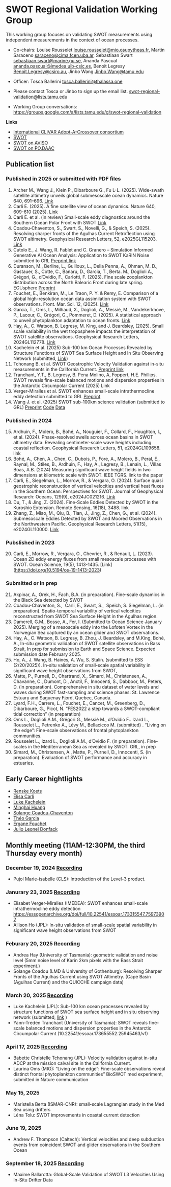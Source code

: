 # SWOT Regional Validation Working Group

This working group focuses on validating SWOT measurements using independent measurements in the context of ocean processes. 

* Co-chairs: Louise Rousselet <louise.rousselet@mio.osupytheas.fr>, Martin Saraceno <saraceno@cima.fcen.uba.ar>, Sebastiaan Swart <sebastiaan.swart@marine.gu.se>, Ananda Pascual <ananda.pascual@imedea.uib-csic.es>, Benoit Legresy <Benoit.Legresy@csiro.au>, Jinbo Wang <Jinbo.Wang@tamu.edu> 
* Officer: Tosca Ballerini <tosca.ballerini@thalassa.one>

* Please contact Tosca or Jinbo to sign up the email list. <swot-regional-validation@lists.tamu.edu>
* Working Group conversations: https://groups.google.com/a/lists.tamu.edu/g/swot-regional-validation

**Links** 
* [International CLIVAR Adopt-A-Crossover consortium](https://www.swot-adac.org)
* [SWOT](swot.jpl.nasa.gov)
* [SWOT on AVISO](https://www.aviso.altimetry.fr/en/missions/current-missions/swot.html)
* [SWOT on PO.DAAC](https://podaac.jpl.nasa.gov/SWOT)

## Publication list

### Published in 2025 or submitted with PDF files
1.	Archer M., Wang J., Klein P., Dibarboure G., Fu L-L. (2025). Wide-swath satellite altimetry unveils global submesoscale ocean dynamics. Nature 640, 691–696. [Link](https://www.nature.com/articles/s41586-025-08722-8)
2.	Carli E. (2025). A fine satellite view of ocean dynamics. Nature 640, 609-610 (2025). [Link](https://www.nature.com/articles/d41586-025-00820-x)
3.	Carli E. et al. (in review) Small-scale eddy diagnostics around the Southern Ocean Polar Front with SWOT [Link](https://essopenarchive.org/doi/full/10.22541/essoar.173655546.61867308)
4.	Coadou‐Chaventon, S., Swart, S.,  Novelli, G., &  Speich, S. (2025).  Resolving sharper fronts of the Agulhas Current Retroflection using SWOT altimetry. Geophysical Research Letters,  52, e2025GL115203. [Link](https://doi.org/10.1029/2025GL115203)
5.	Cutolo E., J. Wang, R. Fablet and C. Granero – Simulation Informed Generative AI Ocean Analysis: Application to SWOT KaRIN Noise submitted to GRL [Preprint link](https://arxiv.org/html/2503.21303v1)
6. Duranson, M., Berline, L., Guilloux, L., Della Penna, A., Ohman, M. D., Gastauer, S., Cotte, C., Banaru, D., Garcia, T., Berta. M., Doglioli A., Grégori, G., d’Ovidio, F., Carlotti, F. (2025). Fine scale zooplankton distribution across the North Balearic Front during late spring. EGUsphere [Preprint](https://doi.org/10.5194/egusphere-2025-1125)
7.	Fouchet, E., Benkiran, M., Le Traon, P. Y. & Remy, E. Comparison of a global high-resolution ocean data assimilation system with SWOT observations. Front. Mar. Sci. 12, (2025). [Link](https://doi.org/10.3389/fmars.2025.1563934)
8.	Garcia, T., Oms, L., Milhaud, X., Doglioli, A., Messié, M., Vandekerkhove, P., Lacour, C., Grégori, G., Pommeret, D. (2025). A statistical approach to unveil phytoplankton adaptation to ocean fronts. [Link](https://hal.science/hal-05012274v1)
9.	Hay, A., C. Watson, B. Legresy, M. King, and J. Beardsley, (2025). Small scale variability in the wet troposphere impacts the interpretation of SWOT satellite observations. Geophysical Research Letters, 2024GL112778. [Link](https://agupubs.onlinelibrary.wiley.com/doi/10.1029/2024GL112778?af=R)
10.	Kachelein et al. (2025) Sub-100 km Ocean Processes Revealed by Structure Functions of SWOT Sea Surface Height and In Situ Observing Network (submitted, [Link](https://essopenarchive.org/users/903693/articles/1278614-sub-100-km-ocean-processes-revealed-by-structure-functions-of-swot-sea-surface-height-and-in-situ-observing-network))
11.	Tchonang B. et al. SWOT Geostrophic Velocity Validation against in-situ measurements in the California Current. [Preprint link](https://essopenarchive.org/users/916355/articles/1289173-swot-geostrophic-velocity-validation-against-in-situ-measurements-in-the-california-current)
12.	Tranchant, Y.T., B. Legresy, B. Pena Molino, A, Foppert, H.E. Phillips. SWOT reveals fine-scale balanced motions and dispersion properties in the Antarctic Circumpolar Current (2025) Link
131.	Verger-Miralles et al. SWOT enhances small-scale intrathermocline eddy detection submitted to GRL [Preprint](https://essopenarchive.org/doi/full/10.22541/essoar.173315547.75973902/v1)
14.	Wang J. et al. (2025) SWOT sub-100km science validation (submitted to GRL) [Preprint](https://essopenarchive.org/users/883078/articles/1261629-swot-sub-100-km-science-validation?commit=292791194c1e6c7da6c00dde75b6611bf725a4f2) [Code](https://github.com/jinbow/swot-mission-validation-sub100km) [Data](https://zenodo.org/records/14675995)

### Published in 2024
15. Ardhuin, F., Molero, B., Bohé, A., Nouguier, F., Collard, F., Houghton, I., et al. (2024). Phase-resolved swells across ocean basins in SWOT altimetry data: Revealing centimeter-scale wave heights including coastal reflection. Geophysical Research Letters, 51, e2024GL109658. link
16. Bohé, A., Chen, A., Chen, C., Dubois, P., Fore, A., Molero, B., Peral, E., Raynal, M., Stiles, B., Ardhuin, F., Hay, A., Legresy, B., Lenain, L., Villas Boas, A.B. (2024) Measuring significant wave height fields in two dimensions at kilometric scale with SWOT. IEEE TGRS. link to the paper
17. Carli, E., Siegelman, L., Morrow, R., & Vergara, O. (2024). Surface quasi geostrophic reconstruction of vertical velocities and vertical heat fluxes in the Southern Ocean: Perspectives for SWOT. Journal of Geophysical Research: Oceans, 129(9), e2024JC021216. [Link](https://doi.org/10.1029/2024JC021216)
18. Du, T., & Jing, Z. (2024). Fine-Scale Eddies Detected by SWOT in the Kuroshio Extension. Remote Sensing, 16(18), 3488. link
19. Zhang, Z., Miao, M., Qiu, B., Tian, J., Jing, Z., Chen, G., et al. (2024). Submesoscale Eddies Detected by SWOT and Moored Observations in the Northwestern Pacific. Geophysical Research Letters, 51(15), e2024GL110000. [Link](https://doi.org/10.1029/2024GL110000)

### Pubslished in 2023
20. Carli, E., Morrow, R., Vergara, O., Chevrier, R., & Renault, L. (2023). Ocean 2D eddy energy fluxes from small mesoscale processes with SWOT. Ocean Science, 19(5), 1413-1435. [Link] (https://doi.org/10.5194/os-19-1413-2023)

### Submitted or in prep
21. Akpinar, A., Orek, H., Fach, B.A. (in preparation). Fine-scale dynamics in the Black Sea detected by SWOT 
22. Coadou-Chaventon, S.,  Carli, E., Swart, S.,  Speich, S. Siegelman, L. (in preparation). Spatio-temporal variability of vertical velocities reconstructed from SWOT Sea Surface Height in the Agulhas region.
23. Damerell, G.M., Bosse, A., Fer, I. (Submitted to Ocean Science January 2025). Merging of a mesoscale eddy into the Lofoten Vortex in the Norwegian Sea captured by an ocean glider and SWOT observations. 
24. Hay, A., C. Watson, B. Legresy, B. Zhou, J. Beardsley, and M.King, Bohé, A., In-situ geometric validation of SWOT satellite observations in Bass Strait, In prep for submission to Earth and Space Science. Expected submission date February 2025.
25. Ho, A., J. Wang, B. Haines, A. Wu, S. Stalin. (submitted to ESS (2/20/2025)). In-situ validation of small-scale spatial variability in significant wave height observations from SWOT, 
26. Matte, P., Purnell, D., Chartrand, X., Simard, M., Christensen, A., Chavanne, C., Dumont, D., Anctil, F., Innocenti, S., Dabboor, M., Peters, D. (in preparation). Comprehensive in situ dataset of water levels and waves during SWOT fast-sampling and science phases: St. Lawrence Estuary and Saguenay Fjord, Quebec, Canada.
27. Lyard, F.H., Carrere, L.,  Fouchet, E.,  Cancet, M.,  Greenberg, D., Dibarboure, G., Picot, N. “FES2022 a step towards a SWOT-compliant tidal correction” (in preparation)
28. Oms L., Doglioli A.M., Grégori G., Messié M., d’Ovidio F.. Izard L., Rousselet L., Petrenko A., Lévy M., Bellacicco M. (submitted) . “Living on the edge”: Fine-scale observations of frontal phytoplankton communities.
29. Rousselet L., Izard L., Doglioli A.M., d’Ovidio F. (in preparation). Fine-scales in the Mediterranean Sea as revealed by SWOT. GRL, in prep
30. Simard, M., Christensen, A., Matte, P., Purnell, D., Innocenti, S. (in preparation). Evaluation of SWOT performance and accuracy in estuaries.
    

## Early Career hightlights

* [Renske Koets](https://www.swot-adac.org/news/the-new-wave-of-oceanographers-renske-koets/)
* [Elisa Carli](https://www.swot-adac.org/blogs/the-new-wave-of-oceanographers-elisa-carli/)
* [Luke Kachelein](https://www.swot-adac.org/news/the-new-wave-of-oceanographers-luke-kachelein/)
* [Minghai Huang](https://www.swot-adac.org/blogs/the-new-wave-of-oceanographers-minghai-huang/)
* [Solange Coadou-Chaventon](https://www.swot-adac.org/news/the-new-wave-of-oceanographers-solange-coadou-chaventon/)
* [Théo Garcia](https://www.swot-adac.org/news/the-new-wave-of-oceanographers-theo-garcia/)
* [Ergane Fouchet](https://www.swot-adac.org/news/the-new-wave-of-oceanographers-ergane-fouchet/)
* [Julio Leonel Donfack](https://www.swot-adac.org/news/the-new-wave-of-oceanographers-julio-leonel-donfack/)



## Monthly meeting (11AM-12:30PM, the third Thursday every month)

### December 19, 2024 [Recording](https://tamucs-my.sharepoint.com/:v:/g/personal/jinbo_wang_tamu_edu/EU3EyxhTQIJBrYwiG_ttHusBj-xzb4oQyFgzi_VeDn7QBQ)

* Pujol Marie-isabelle (CLS): Introduction of the Level-3 product.

### Janurary 23, 2025 [Recording](https://tamucs-my.sharepoint.com/:v:/g/personal/jinbo_wang_tamu_edu/ESAYtFUju2hPldqZqrIIkNwBJt4tVK90LzZ_ukFiFWO87Q)

* Elisabet Verger-Miralles (IMEDEA): SWOT enhances small-scale intrathermocline eddy detection https://essopenarchive.org/doi/full/10.22541/essoar.173315547.75973902
* Allison Ho (JPL): In-situ validation of small-scale spatial variability in significant wave height observations from SWOT

### Feburary 20, 2025 [Recording](https://tamucs-my.sharepoint.com/:v:/g/personal/jinbo_wang_tamu_edu/EdHPnh8dRBxMp-Nll7mjCu4BMYc4C3CHg-IoKuIqEuitkA)

* Andrea Hay (University of Tasmania): geometric validation and noise level (5mm noise level of Karin 2km pixels with the Bass Strait experiment.)
* Solange Coadou (LMD & University of Gothenburg): Resolving Sharper Fronts of the Agulhas Current using SWOT Altimetry. (Cape Basin (Agulhas Current) and the QUICCHE campaign data)

### March 20, 2025 [Recording](https://tamucs-my.sharepoint.com/:v:/g/personal/jinbo_wang_tamu_edu/EQ-nZ0QxToNLktwZAF4A24MBkmu8GLUPNeRvGFnkBCMBTw?e=RfKSgr)

* Luke Kachelein (JPL): Sub-100 km ocean processes revealed by structure functions of SWOT sea surface height and in situ observing network (submitted, [link](https://essopenarchive.org/users/903693/articles/1278614-sub-100-km-ocean-processes-revealed-by-structure-functions-of-swot-sea-surface-height-and-in-situ-observing-network) )
* Yann-Treden Tranchant (University of Tasmania): SWOT reveals fine-scale balanced motions and dispersion properties in the Antarctic Circumpolar Current (10.22541/essoar.173655552.25945463/v1)

### April 17, 2025 [Recording](https://tamucs-my.sharepoint.com/:v:/g/personal/jinbo_wang_tamu_edu/EcDyD6LgFjhHv5-_fSmU_yQBGGghmzzFIDN1_IxYIjxv_w?e=Jhyhyf)

* Babette Christelle Tchonang (JPL): Velocity validation against in-situ ADCP at the mission calval site in the California Current. 
* Laurina Oms (MIO): “Living on the edge”: Fine-scale observations reveal distinct frontal phytoplankton communities”  BioSWOT med experiment, submitted in Nature communication

### May 15, 2025

* Maristella Berta (ISMAR-CNR): small-scale Lagrangian study in the Med Sea using drifters
* Léna Tolu: SWOT improvements in coastal current detection
  
### June 19, 2025

* Andrew F. Thompson (Caltech): Vertical velocities and deep subduction events from coincident SWOT and glider observations in the Southern Ocean

### September 18, 2025 [Recording](https://tamucs-my.sharepoint.com/:v:/g/personal/jinbo_wang_tamu_edu/Ed4QJBJ4nThAl8kMWnitF8wB_SeTTFbTliAi4_ie2HP75w)

* Maxime Ballarotta: Global-Scale Validation of SWOT L3 Velocities Using In-Situ Drifter Data 
